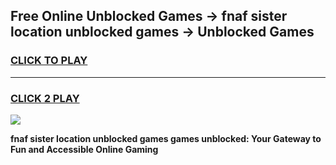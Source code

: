 
## Free Online Unblocked Games → fnaf sister location unblocked games → Unblocked Games
<h3>
<a href="https://premium.freeplayer.one?title=fnaf_sister_location_unblocked_games&ref=21F">CLICK TO PLAY</a></h3>
<hr>

<h3>
<a href="https://premium.freeplayer.one?title=fnaf_sister_location_unblocked_games&ref=21F">CLICK 2 PLAY</a>
  
</h3>

<a href="https://premium.freeplayer.one?title=fnaf_sister_location_unblocked_games&ref=21F/"><img src="https://clearcache.store/games.png"></a>


**fnaf sister location unblocked games games unblocked: Your Gateway to Fun and Accessible Online Gaming**
